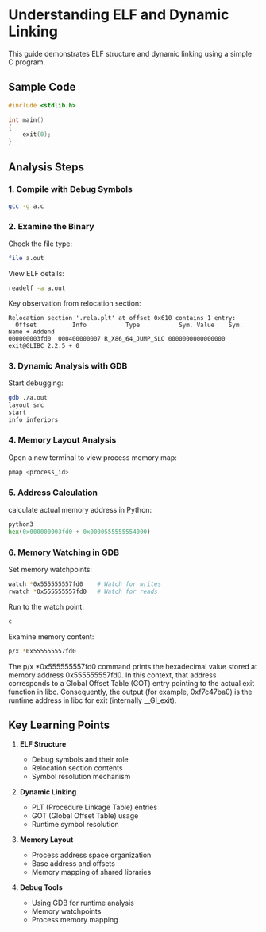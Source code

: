 # Understanding ELF and Dynamic Linking

This guide demonstrates ELF structure and dynamic linking using a simple C program.

## Sample Code

```c
#include <stdlib.h>

int main()
{
    exit(0);
}
```

## Analysis Steps

### 1. Compile with Debug Symbols

```bash
gcc -g a.c
```

### 2. Examine the Binary

Check the file type:
```bash
file a.out
```

View ELF details:
```bash
readelf -a a.out
```

Key observation from relocation section:
```
Relocation section '.rela.plt' at offset 0x610 contains 1 entry:
  Offset          Info           Type           Sym. Value    Sym. Name + Addend
000000003fd0  000400000007 R_X86_64_JUMP_SLO 0000000000000000 exit@GLIBC_2.2.5 + 0
```

### 3. Dynamic Analysis with GDB

Start debugging:
```bash
gdb ./a.out
layout src
start
info inferiors
```

### 4. Memory Layout Analysis

Open a new terminal to view process memory map:
```bash
pmap <process_id>
```

### 5. Address Calculation

calculate actual memory address in Python:
```python
python3
hex(0x000000003fd0 + 0x0000555555554000)
```

### 6. Memory Watching in GDB

Set memory watchpoints:
```bash
watch *0x555555557fd0    # Watch for writes
rwatch *0x555555557fd0   # Watch for reads
```

Run to the watch point: 
```bash
c
```

Examine memory content:
```bash
p/x *0x555555557fd0
```

The p/x *0x555555557fd0 command prints the hexadecimal value stored at memory address 0x555555557fd0. In this context, that address corresponds to a Global Offset Table (GOT) entry pointing to the actual exit function in libc. Consequently, the output (for example, 0xf7c47ba0) is the runtime address in libc for exit (internally __GI_exit).

## Key Learning Points

1. **ELF Structure**
   - Debug symbols and their role
   - Relocation section contents
   - Symbol resolution mechanism

2. **Dynamic Linking**
   - PLT (Procedure Linkage Table) entries
   - GOT (Global Offset Table) usage
   - Runtime symbol resolution

3. **Memory Layout**
   - Process address space organization
   - Base address and offsets
   - Memory mapping of shared libraries

4. **Debug Tools**
   - Using GDB for runtime analysis
   - Memory watchpoints
   - Process memory mapping
